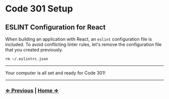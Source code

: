 # Code 301 Setup

## ESLINT Configuration for React

When building an application with React, an `eslint` configuration file is included.  To avoid conflicting linter rules, let's remove the configuration file that you created previously.

`rm ~/.eslintrc.json`

----

Your computer is all set and ready for Code 301!

----

### [⇐ Previous](./2-code-challenges) | [Home ⇒](./)
